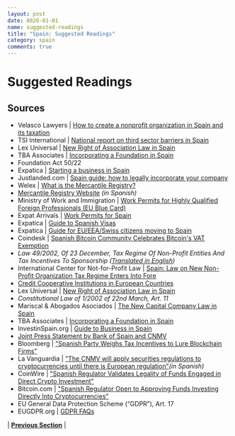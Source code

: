 ```yaml
---
layout: post
date: 0026-01-01
name: suggested-readings
title: "Spain: Suggested Readings"
category: spain
comments: true
---
```


# Suggested Readings 

Sources 
-- 
- Velasco Lawyers | [How to create a nonprofit organization in Spain and its taxation](http://www.velascolawyers.com/en/company-law/100-how-to-create-a-non-profit-organisation-in-spain-and-its-taxation.html)
- TSI International | [National report on third sector barriers in Spain](http://thirdsectorimpact.eu/site/assets/uploads/documentations/tsi-national-report-no-8-third-sector-barriers-spain/TSI-National-Report-No-8-Spain-77p-1x-.pdf)
- Lex Universal | [New Right of Association Law in Spain](http://lexuniversal.com/en/articles/909)
- TBA Associates | [Incorporating a Foundation in Spain](https://www.tba-associates.com/incorporating-a-foundation-in-spain-legal-and-fiscal-profile)
- Foundation Act 50/22 
- Expatica | [Starting a business in Spain](https://www.expatica.com/es/employment/Starting-a-business-in-Spain_101459.html)
- Justlanded.com | [Spain guide: how to legally incorporate your company](https://www.justlanded.com/english/Spain/Spain-Guide/Business/Incorporation)
- Welex | [What is the Mercantile Registry?](https://welex.es/mercantile-registry-registro-mercantil-spain-formalities-can-must-done-registry/)
- [Mercantile Registry Website](http://www.rmc.es) *(in Spanish)*
- Ministry of Work and Immigration | [Work Permits for Highly Qualified Foreign Professionals (EU Blue Card)](https://www.apply.eu/Docs/Spain-tarjeta_azul_eng.pdf)
- Expat Arrivals | [Work Permits for Spain](http://www.expatarrivals.com/spain/work-permits-for-spain)
- Expatica | [Guide to Spanish Visas](https://www.expatica.com/es/visas-and-permits/Work-in-Spain-Guide-to-Spanish-work-visas_103258.html)
- Expatica | [Guide for EU/EEA/Swiss citizens moving to Spain](https://www.expatica.com/es/visas-and-permits/A-guide-for-EU-EEA-Swiss-citizens-moving-to-Spain_422591.html)  
- Coindesk | [Spanish Bitcoin Community Celebrates Bitcoin's VAT Exemption](https://www.coindesk.com/spanish-bitcoin-community-celebrate-bitcoins-vat-exemption/)
- *Law 49/2002, Of 23 December, Tax Regime Of Non-Profit Entities And Tax Incentives To Sponsorship* *([Translated in English](https://www.global-regulation.com/translation/spain/1450639/law-49-2002%252c-of-23-december%252c-tax-regime-of-non-profit-entities-and-tax-incentives-to-sponsorship.html))*  
- International Center for Not-for-Profit Law | [Spain: Law on New Non-Profit Organization Tax Regime Enters Into Fore](http://www.icnl.org/news/2003/7-Mar.html)
- [Credit Cooperative Institutions in European Countries](https://books.google.com/books?id=wKgqDAAAQBAJ&pg=PA227&lpg=PA227&dq=spanish+law+20/1990+on+taxation+of+cooperatives&source=bl&ots=uIJVjcA7JB&sig=IYXR4dEsg_mahM5QU7NIKCuGWQQ&hl=en&sa=X&ved=0ahUKEwi8mqOD7KjbAhWMu7wKHSwBCPIQ6AEIPjAF#v=onepage&q=spanish%20law%2020%2F1990%20on%20taxation%20of%20cooperatives&f=false) 
- Lex Universal | [New Right of Association Law in Spain](http://lexuniversal.com/en/articles/909)
- *Constitutional Law of 1/2002 of 22nd March, Art. 11*
- Mariscal & Abogados Asociados | [The New Capital Company Law in Spain](https://www.mariscal-abogados.com/the-new-spanish-capital-company-law/) 
- TBA Associates | [Incorporating a Foundation in Spain](https://www.tba-associates.com/incorporating-a-foundation-in-spain-legal-and-fiscal-profile)
- InvestinSpain.org | [Guide to Business in Spain](http://www.investinspain.org/guidetobusiness/en/9/CAP_9_2015.pdf) 
- [Joint Press Statement by Bank of Spain and CNMV](https://www.iosco.org/library/ico-statements/Spain%20-%20CNMV%20and%20Banco%20de%20Espana%20-%20Joint%20Statement%20on%20Cryptocurrencies%20and%20ICOs.pdf)
- Bloomberg | ["Spanish Party Weighs Tax Incentives to Lure Blockchain Firms"](https://www.bloomberg.com/news/articles/2018-02-15/rajoy-s-party-weighs-tax-breaks-for-spanish-blockchain-companies)
- La Vanguardia | ["The CNMV will apply securities regulations to cryptocurrencies until there is European regulation"](http://www.lavanguardia.com/vida/20180510/443474927625/economiafinanzas--la-cnmv-aplicara-la-normativa-de-valores-a-las-criptomonedas-hasta-que-haya-regulacion-europea.html)*(in Spanish)*
- CoinWire | ["Spanish Regulator Validates Legality of Funds Engaged in Direct Crypto Investment"](https://www.coinwire.com/spanish-regulator-validates-legality-of-funds-engaged-in-direct-crypto-investment) 
- Bitcoin.com | ["Spanish Regulator Open to Approving Funds Investing Directly Into Cryptocurrencies"](https://news.bitcoin.com/spanish-regulator-approving-funds-investing-directly-cryptocurrencies/)
- EU General Data Protection Scheme (“GDPR”), Art. 17
- EUGDPR.org | [GDPR FAQs](https://www.eugdpr.org/gdpr-faqs.html)


| **[Previous Section]( https://neo-project.github.io/global-blockchain-compliance-hub//spain/spain-nullify-smart-contracts.html)** |
